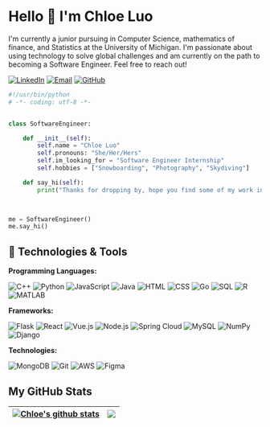 # Hello 👋 I'm Chloe Luo
I'm currently a junior pursuing in Computer Science, mathematics of finance, and Statistics at the University of Michigan. I'm passionate about using technology to solve global challenges and am currently on the path to becoming a Software Engineer. Feel free to reach out! 

[![LinkedIn](https://img.shields.io/badge/LinkedIn-Chloe_Luo-informational?style=flat&logo=linkedin&logoColor=white&color=0A66C2)](https://www.linkedin.com/in/chloe-l-907259238)
[![Email](https://img.shields.io/badge/Email-qwluo@umich.edu-informational?style=flat&logo=gmail&logoColor=white&color=D14836)](mailto:qwluo@umich.edu)
[![GitHub](https://img.shields.io/badge/GitHub-bluliosluo-informational?style=flat&logo=github&logoColor=white&color=181717)](https://github.com/bluliosluo)


```python
#!/usr/bin/python
# -*- coding: utf-8 -*-


class SoftwareEngineer:

    def __init__(self): 
        self.name = "Chloe Luo"
        self.pronouns: "She/Her/Hers"
        self.im_looking_for = "Software Engineer Internship"
        self.hobbies = ["Snowboarding", "Photography", "Skydiving"]

    def say_hi(self):
        print("Thanks for dropping by, hope you find some of my work interesting.")
        


me = SoftwareEngineer()
me.say_hi()
```


## 🔧 Technologies & Tools

**Programming Languages:**

![C++](https://img.shields.io/badge/Code-C++-informational?style=flat&logo=cplusplus&logoColor=white&color=00599C)
![Python](https://img.shields.io/badge/Code-Python-informational?style=flat&logo=python&logoColor=white&color=3776AB)
![JavaScript](https://img.shields.io/badge/Code-JavaScript-informational?style=flat&logo=javascript&logoColor=white&color=F7DF1E)
![Java](https://img.shields.io/badge/Code-Java-informational?style=flat&logo=java&logoColor=white&color=007396)
![HTML](https://img.shields.io/badge/Code-HTML-informational?style=flat&logo=html5&logoColor=white&color=E34F26)
![CSS](https://img.shields.io/badge/Code-CSS-informational?style=flat&logo=css3&logoColor=white&color=1572B6)
![Go](https://img.shields.io/badge/Code-Go-informational?style=flat&logo=go&logoColor=white&color=00ADD8)
![SQL](https://img.shields.io/badge/Code-SQL-informational?style=flat&logo=sql&logoColor=white&color=CC2927)
![R](https://img.shields.io/badge/Code-R-informational?style=flat&logo=r&logoColor=white&color=276DC3)
![MATLAB](https://img.shields.io/badge/Code-MATLAB-informational?style=flat&logo=matlab&logoColor=white&color=0076A8)

**Frameworks:**

![Flask](https://img.shields.io/badge/Web-Flask-informational?style=flat&logo=flask&logoColor=white&color=000000)
![React](https://img.shields.io/badge/Web-React-informational?style=flat&logo=react&logoColor=white&color=61DAFB)
![Vue.js](https://img.shields.io/badge/Web-Vue.js-informational?style=flat&logo=vue.js&logoColor=white&color=42b883)
![Node.js](https://img.shields.io/badge/Backend-Node.js-informational?style=flat&logo=node.js&logoColor=white&color=339933)
![Spring Cloud](https://img.shields.io/badge/Backend-Spring_Cloud-informational?style=flat&logo=spring&logoColor=white&color=6DB33F)
![MySQL](https://img.shields.io/badge/Database-MySQL-informational?style=flat&logo=mysql&logoColor=white&color=4479A1)
![NumPy](https://img.shields.io/badge/Code-NumPy-informational?style=flat&logo=numpy&logoColor=white&color=013243)
![Django](https://img.shields.io/badge/Web-Django-informational?style=flat&logo=django&logoColor=white&color=092E20)

**Technologies:**

![MongoDB](https://img.shields.io/badge/Database-MongoDB-informational?style=flat&logo=mongodb&logoColor=white&color=47A248)
![Git](https://img.shields.io/badge/Tools-Git-informational?style=flat&logo=git&logoColor=white&color=F05032)
![AWS](https://img.shields.io/badge/Cloud-AWS-informational?style=flat&logo=amazon-aws&logoColor=white&color=232F3E)
![Figma](https://img.shields.io/badge/Design-Figma-informational?style=flat&logo=figma&logoColor=white&color=F24E1E)


## My GitHub Stats


| <a href="https://github.com/anuraghazra/github-readme-stats"><img align="center" src="https://github-readme-stats.vercel.app/api?username=bluliosluo&show_icons=true&include_all_commits=true&theme=buefy&hide_border=true" alt="Chloe's github stats" /></a> | <a href="https://github.com/anuraghazra/github-readme-stats"><img align="center" src="https://github-readme-stats-zeta-nine-47.vercel.app/api/top-langs/?username=bluliosluo&layout=compact&theme=buefy&hide_border=true" /></a> |
| ------------- | ------------- |

    
    
